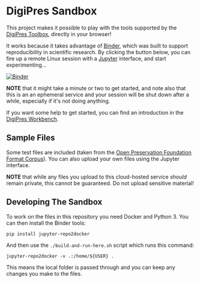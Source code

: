 DigiPres Sandbox
=================

This project makes it possible to play with the tools supported by the [DigiPres Toolbox](https://github.com/digipres/toolbox), directly in your browser!

It works because it takes advantage of [Binder](https://jupyter.org/binder), which was built to support reproducibility in scientific research.  By clicking the button below, you can fire up a remote Linux session with a [Jupyter](https://jupyter.org/) interface, and start experimenting...

[![Binder](https://mybinder.org/badge_logo.svg)](https://mybinder.org/v2/gh/digipres/sandbox/master)


**NOTE** that it might take a minute or two to get started, and note also that this is an an ephemeral service and your session will be shut down after a while, especially if it's not doing anything.

If you want some help to get started, you can find an introduction in the [DigiPres Workbench](https://github.com/digipres/workbench).

## Sample Files

Some test files are included (taken from the [Open Preservation Foundation Format Corpus](https://github.com/openpreserve/format-corpus)). You can also upload your own files using the Jupyter interface.

**NOTE** that while any files you upload to this cloud-hosted service _should_ remain private, this cannot be guaranteed. Do not upload sensitive material!

## Developing The Sandbox

To work on the files in this repository you need Docker and Python 3. You can then install the Binder tools:

```
pip install jupyter-repo2docker
```

And then use the `./build-and-run-here.sh` script which runs this command:

```
jupyter-repo2docker -v .:/home/${USER} .
```

This means the local folder is passed through and you can keep any changes you make to the files.


